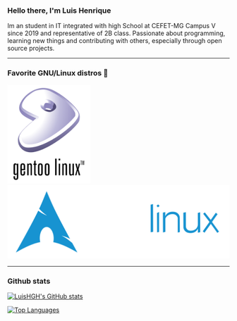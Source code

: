 ### Hello there, I'm Luis Henrique

Im an student in IT integrated with high School at CEFET-MG Campus V since 2019 and representative of 2B class.
Passionate about programming, learning new things and contributing with others, especially through open source projects.

---
### Favorite GNU/Linux distros 🐧

 <a href="https://www.gentoo.org/">
    <img src="gentoo-logo.svg" alt="Gentoo" style="vertical-align:top margin:6px 4px" width="187.5" height="225">
 </a>
 <a href="https://archlinux.org/">
    <img src="archlinux-logo.svg" alt="Gentoo" style="vertical-align:top margin:6px 4px">
 </a>

---
### Github stats
[![LuisHGH's GitHub stats](https://github-readme-stats.vercel.app/api?username=LuisHGH&show_icons=true&theme=gruvbox)](https://github.com/anuraghazra/github-readme-stats)

[![Top Languages](https://github-readme-stats.vercel.app/api/top-langs/?username=LuisHGH&theme=gruvbox)](https://github.com/anuraghazra/github-readme-stats)


<!--
**LuisHGH/LuisHGH** is a ✨ _special_ ✨ repository because its `README.md` (this file) appears on your GitHub profile.
